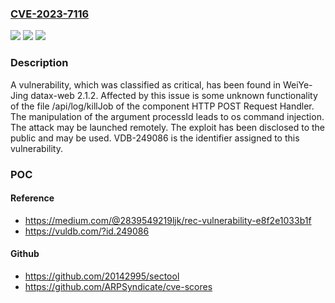 ### [CVE-2023-7116](https://cve.mitre.org/cgi-bin/cvename.cgi?name=CVE-2023-7116)
![](https://img.shields.io/static/v1?label=Product&message=datax-web&color=blue)
![](https://img.shields.io/static/v1?label=Version&message=%3D%202.1.2%20&color=brighgreen)
![](https://img.shields.io/static/v1?label=Vulnerability&message=CWE-78%20OS%20Command%20Injection&color=brighgreen)

### Description

A vulnerability, which was classified as critical, has been found in WeiYe-Jing datax-web 2.1.2. Affected by this issue is some unknown functionality of the file /api/log/killJob of the component HTTP POST Request Handler. The manipulation of the argument processId leads to os command injection. The attack may be launched remotely. The exploit has been disclosed to the public and may be used. VDB-249086 is the identifier assigned to this vulnerability.

### POC

#### Reference
- https://medium.com/@2839549219ljk/rec-vulnerability-e8f2e1033b1f
- https://vuldb.com/?id.249086

#### Github
- https://github.com/20142995/sectool
- https://github.com/ARPSyndicate/cve-scores

